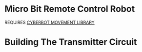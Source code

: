 # Micro Bit Remote Control Robot

REQUIRES [CYBERBOT MOVEMENT LIBRARY](https://www.parallax.com/package/cyberbot-library-python/)

# Building The Transmitter Circuit

